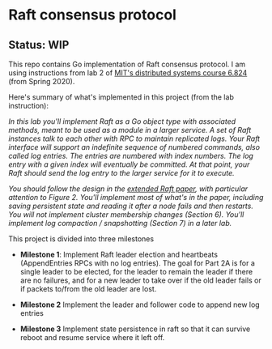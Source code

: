 # Raft consensus protocol

**Status: WIP**
-------------

This repo contains Go implementation of Raft consensus protocol. I am using instructions from lab 2 of [MIT's distributed systems course 6.824](https://pdos.csail.mit.edu/6.824/index.html) (from Spring 2020).

Here's summary of what's implemented in this project (from the lab instruction):

*In this lab you'll implement Raft as a Go object type with associated methods, meant to be used as a module in a larger service. A set of Raft instances talk to each other with RPC to maintain replicated logs. Your Raft interface will support an indefinite sequence of numbered commands, also called log entries. The entries are numbered with index numbers. The log entry with a given index will eventually be committed. At that point, your Raft should send the log entry to the larger service for it to execute.*

*You should follow the design in the [extended Raft paper](https://pdos.csail.mit.edu/6.824/papers/raft-extended.pdf), with particular attention to Figure 2. You'll implement most of what's in the paper, including saving persistent state and reading it after a node fails and then restarts. You will not implement cluster membership changes (Section 6). You'll implement log compaction / snapshotting (Section 7) in a later lab.*

This project is divided into three milestones

- **Milestone 1**: Implement Raft leader election and heartbeats (AppendEntries RPCs with no log entries). The goal for Part 2A is for a single leader to be elected, for the leader to remain the leader if there are no failures, and for a new leader to take over if the old leader fails or if packets to/from the old leader are lost. 

- **Milestone 2** Implement the leader and follower code to append new log entries

- **Milestone 3** Implement state persistence in raft so that it can survive reboot and resume service where it left off.




